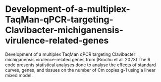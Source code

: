 # Development-of-a-multiplex-TaqMan-qPCR-targeting-Clavibacter-michiganensis-virulence-related-genes
Development of a multiplex TaqMan qPCR targeting Clavibacter michiganensis virulence-related genes from (Brochu et al. 2023)
The R code presents statistical analyses done to analyse the effects of standard curves, genes, and tissues on the number of Cm copies g-1 using a linear mixed model.
